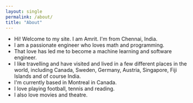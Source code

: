```yaml
---
layout: single
permalink: /about/
title: "About"
---
```


* Hi! Welcome to my site. I am Amrit. I'm from Chennai, India. 
* I am a passionate engineer who loves math and programming.
* That love has led me to become a machine learning and software 
engineer.
* I like travelling and have visited and lived in a 
few different places in the world, including Canada, Sweden, 
Germany, Austria, Singapore, Fiji Islands and of course India.
* I'm currently based in Montreal in Canada.
* I love playing football, tennis and reading. 
* I also love movies and theatre.